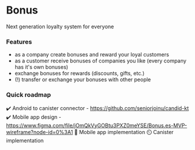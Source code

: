 # Bonus
Next generation loyalty system for everyone

### Features
* as a company create bonuses and reward your loyal customers
* as a customer receive bonuses of companies you like (every company has it's own bonuses)
* exchange bonuses for rewards (discounts, gifts, etc.)
* (!) transfer or exchange your bonuses with other people

### Quick roadmap
✔️ Android to canister connector - https://github.com/seniorjoinu/candid-kt
✔️ Mobile app design - https://www.figma.com/file/jOmQkVyGOBtu3PXZ0meYSE/Bonus.es-MVP-wireframe?node-id=0%3A1
🚧 Mobile app implementation
⏲️ Canister implementation
